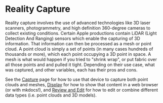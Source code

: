 # Reality Capture

Reality capture involves the use of advanced technologies like 3D laser scanners, photogrammetry, and high definition 360-degree cameras to collect existing conditions. Certain Apple productions contain LiDAR (Light Detection And Ranging) sensors which enable the capturing of 3D information. That information can then be processed as a mesh or point cloud. A point cloud is simply a set of points (in many cases hundreds of thousands or more), which each point occupying a 3D point in space. A mesh is what would happen if you tried to "shrink wrap", or put fabric over all those points and and pulled it tight. Depending on their use case, what was captured, and other variables, each has their pros and cons.

See the [Capture](Capture.md) page for how to use that device to capture both point clouds and meshes, [Display](Display.md) for how to show that content in a web browser (or with mkdocs!), and [Review and Edit](Review%20and%20Edit.md) for how to edit or combine different data types (i.e. point clouds and 3D models).